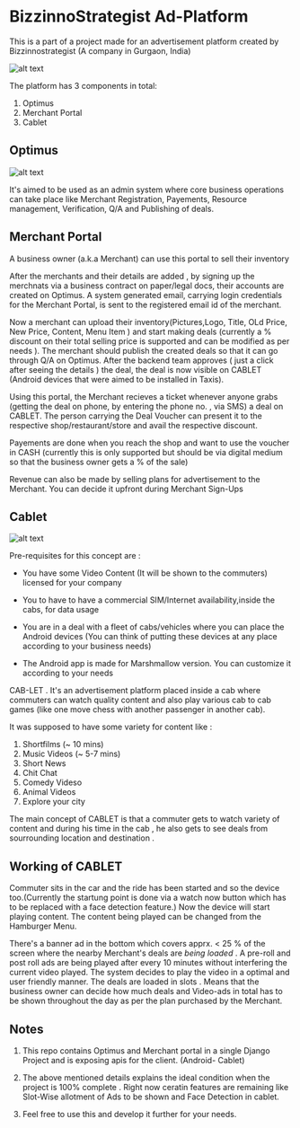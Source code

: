 # BizzinnoStrategist Ad-Platform

This is a part of a project made for an advertisement platform created by Bizzinnostrategist (A company in Gurgaon, India) 

![alt text](https://github.com/thePercept/optimus/blob/master/cropped-logo.png "BizzinnoStrategist")


The platform has 3 components in total:

1. Optimus
2. Merchant Portal
3. Cablet

## Optimus

![alt text](https://github.com/thePercept/optimus/blob/master/rsz_screenshot_from_2018-07-29_17-43-49.png "Optimus Dashboard")


It's aimed to be used as an admin system where core business operations can take place like Merchant Registration, Payements, Resource management, Verification, Q/A and Publishing of deals. 


## Merchant Portal
A business owner (a.k.a Merchant) can use this portal to sell their inventory 

After the merchants and their details are added , by signing up the merchnats via a business contract on paper/legal docs, their accounts are created on Optimus. A system generated email, carrying login credentials for the Merchant Portal, is sent to the registered email id of the merchant. 

Now a merchant can upload their inventory(Pictures,Logo, Title, OLd Price, New Price, Content, Menu Item ) and start making deals (currently a % discount on their total selling price is supported and can be modified as per needs ). The merchant should publish the created deals so that it can go through Q/A on Optimus. After the backend team approves ( just a click after seeing the details ) the deal, the deal is now visible on CABLET (Android devices that were aimed to be installed in Taxis).

Using this portal, the Merchant recieves a ticket whenever anyone grabs (getting the deal on phone, by entering the phone no. , via SMS) a deal on CABLET. The person carrying the Deal Voucher can present it to the respective shop/restaurant/store and avail the respective discount.

Payements are done when you reach the shop and want to use the voucher in CASH (currently this is only supported but should be via digital medium so that the business owner gets a % of the sale)

Revenue can also be made by selling plans for advertisement to the Merchant. You can decide it upfront during Merchant Sign-Ups

## Cablet

![alt text](https://github.com/thePercept/optimus/blob/master/Films_Browse.png "Optimus Dashboard")



Pre-requisites for this concept are :

+ You have some Video Content (It will be shown to the commuters) licensed for your company
+ You to have to have a commercial SIM/Internet availability,inside the cabs, for data usage
+ You are in a deal with a fleet of cabs/vehicles where you can place the Android devices (You can think of putting these devices at any place according to your business needs)

+ The Android app is made for Marshmallow version. You can customize it according to your needs


CAB-LET . It's an advertisement platform placed inside a cab where commuters can watch quality content and also play various cab to cab games (like one move chess with another passenger in another cab).

It was supposed to have some variety for content like :

1. Shortfilms (~ 10 mins)
2. Music Videos (~ 5-7 mins)
3. Short News
4. Chit Chat
5. Comedy Videso
6. Animal Videos
7. Explore your city


The main concept of CABLET is that a commuter gets to watch variety of content and during his time in the cab , he also gets to see deals from sourrounding location and destination . 

## Working of CABLET

Commuter sits in the car and the ride has been started and so the device too.(Currently the startung point is done via a watch now button which has to be replaced with a face detection feature.)  Now the device will start playing content. The content being played can be changed from the Hamburger Menu.

There's a banner ad in the bottom which covers apprx. < 25 % of the screen where the nearby Merchant's deals are *being loaded* .
A pre-roll and post roll ads are being played after every 10 minutes without interfering the current video played. The system decides to play the video in a optimal and user friendly manner.
The deals are loaded in slots . Means that the business owner can decide how much deals and Video-ads in total has to be shown throughout the day as per the plan purchased by the Merchant.


## Notes

1. This repo contains Optimus and Merchant portal in a single Django Project and is exposing apis for the client. (Android- Cablet)

2. The above mentioned details explains the ideal condition when the project is 100% complete . Right now ceratin features are remaining like Slot-Wise allotment of Ads to be shown and Face Detection in cablet.

3. Feel free to use this and develop it further for your needs.
 
 







